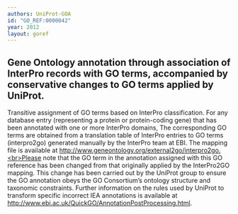 ```yaml
---
authors: UniProt-GOA
id: "GO_REF:0000042"
year: 2012
layout: goref
---
```


## Gene Ontology annotation through association of InterPro records with GO terms, accompanied by conservative changes to GO terms applied by UniProt. 

Transitive assignment of GO terms based on InterPro classification. For any database entry (representing a protein or protein-coding gene) that has been annotated with one or more InterPro domains, The corresponding GO terms are obtained from a translation table of InterPro entries to GO terms (interpro2go) generated manually by the InterPro team at EBI. The mapping file is available at http://www.geneontology.org/external2go/interpro2go.<br>Please note that the GO term in the annotation assigned with this GO reference has been changed from that originally applied by the InterPro2GO mapping. This change has been carried out by the UniProt group to ensure the GO annotation obeys the GO Consortium’s ontology structure and taxonomic constraints. Further information on the rules used by UniProt to transform specific incorrect IEA annotations is available at http://www.ebi.ac.uk/QuickGO/AnnotationPostProcessing.html.
